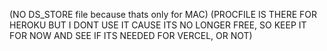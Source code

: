 (NO DS_STORE file because thats only for MAC)
(PROCFILE IS THERE FOR HEROKU BUT I DONT USE IT CAUSE ITS NO LONGER FREE, SO KEEP IT FOR NOW AND SEE IF ITS NEEDED FOR VERCEL, OR NOT)

